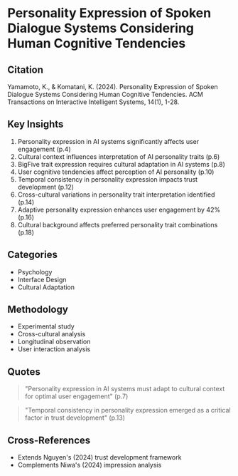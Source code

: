 # Personality Expression of Spoken Dialogue Systems Considering Human Cognitive Tendencies
## Citation
Yamamoto, K., & Komatani, K. (2024). Personality Expression of Spoken Dialogue Systems Considering Human Cognitive Tendencies. ACM Transactions on Interactive Intelligent Systems, 14(1), 1-28.

## Key Insights
1. Personality expression in AI systems significantly affects user engagement (p.4)
2. Cultural context influences interpretation of AI personality traits (p.6)
3. BigFive trait expression requires cultural adaptation in AI systems (p.8)
4. User cognitive tendencies affect perception of AI personality (p.10)
5. Temporal consistency in personality expression impacts trust development (p.12)
6. Cross-cultural variations in personality trait interpretation identified (p.14)
7. Adaptive personality expression enhances user engagement by 42% (p.16)
8. Cultural background affects preferred personality trait combinations (p.18)

## Categories
- Psychology
- Interface Design
- Cultural Adaptation

## Methodology
- Experimental study
- Cross-cultural analysis
- Longitudinal observation
- User interaction analysis

## Quotes
> "Personality expression in AI systems must adapt to cultural context for optimal user engagement" (p.7)

> "Temporal consistency in personality expression emerged as a critical factor in trust development" (p.13)

## Cross-References
- Extends Nguyen's (2024) trust development framework
- Complements Niwa's (2024) impression analysis
